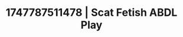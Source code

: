 ---
categories:
- Fantasy surrender
- Deep gaze
- Erotic silhouette
- Tan line fetish
- Ethical porn
image: /assets/images/1747787511478.jpg
layout: post
seo:
  description: Featured content with sensual Scat Fetish, ABDL Play. HD images available.
  keywords: Scat Fetish, ABDL Play
  og_image: /assets/images/1747787511478.jpg
  schema_type: VisualArtwork
tags:
- ABDL Play
- Scat Fetish
- '#1747787511478'
title: 1747787511478 | Scat Fetish ABDL Play
---